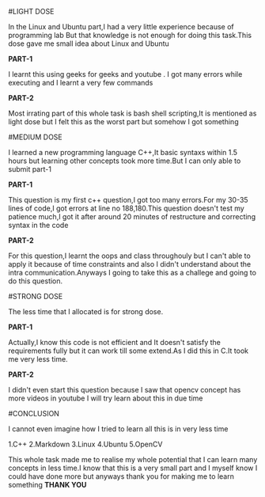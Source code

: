 #LIGHT DOSE

In the Linux and Ubuntu part,I had a very little experience because of programming lab
But that knowledge is not enough for doing this task.This dose gave me small idea about Linux and Ubuntu

**PART-1**

I learnt this using geeks for geeks and youtube . I got many errors while executing and I learnt a very few commands

**PART-2**

Most irrating part of this whole task is bash shell scripting,It is mentioned as light dose
but I felt this as the worst part but somehow I got something

#MEDIUM DOSE

I learned a new programming language C++,It basic syntaxs within 1.5 hours but learning other concepts took more time.But I can only able to submit part-1

**PART-1**

This question is my first c++ question,I got too many errors.For my 30-35 lines of code,I got errors at line no 188,180.This question doesn't test my patience much,I got it after around 20 minutes of restructure and correcting syntax in the code

**PART-2**

For this question,I learnt the oops and class throughouly but I can't able to apply it because of time constraints and also I didn't understand about the intra communication.Anyways I going to take this as a challege and going to do this question.

#STRONG DOSE

The less time that I allocated is for strong dose.

**PART-1**

Actually,I know this code is not efficient and It doesn't satisfy the requirements fully but it can work till some extend.As I did this in C.It took me very less time.

**PART-2**

I didn't even start this question because I saw that opencv concept has more videos in youtube
I will try learn about this in due time

#CONCLUSION

I cannot even imagine how I tried to learn all this is in very less time

1.C++
2.Markdown
3.Linux
4.Ubuntu
5.OpenCV

This whole task made me to realise my whole potential that I can learn many concepts in less time.I know that this is a very small part and I myself know I could have done more but anyways thank you for making me to learn something
**THANK YOU**

